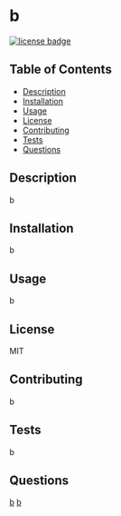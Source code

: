 # b
  [![license badge](https://img.shields.io/badge/License-MIT-blue)](license.md)

  ## Table of Contents
  + [Description](#description)
  + [Installation](#installation)
  + [Usage](#usage)
  + [License](#license)
  + [Contributing](#contributing)
  + [Tests](#tests)
  + [Questions](#questions)


  ## Description
   b

  ## Installation 
  b

  ## Usage 
  b

  ## License 
  MIT

  ## Contributing 
  b 

  ## Tests
   b

  ## Questions 
  <a href="https://github.com/b">b</a>
  <a href="mailto:b">b</a>

